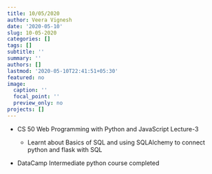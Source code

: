 ```yaml
---
title: 10/05/2020
author: Veera Vignesh
date: '2020-05-10'
slug: 10-05-2020
categories: []
tags: []
subtitle: ''
summary: ''
authors: []
lastmod: '2020-05-10T22:41:51+05:30'
featured: no
image:
  caption: ''
  focal_point: ''
  preview_only: no
projects: []
---
```


- CS 50 Web Programming with Python and JavaScript Lecture-3
    - Learnt about Basics of SQL and using SQLAlchemy to connect python and flask with SQL

- DataCamp Intermediate python course completed